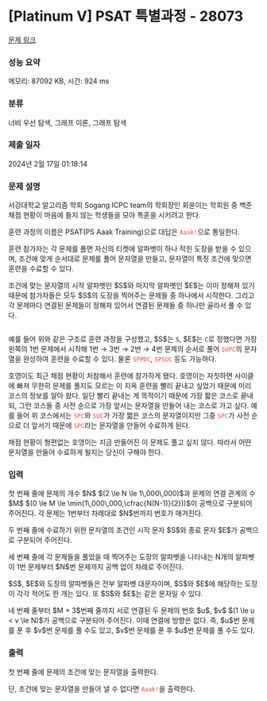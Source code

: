 # [Platinum V] PSAT 특별과정 - 28073 

[문제 링크](https://www.acmicpc.net/problem/28073) 

### 성능 요약

메모리: 87092 KB, 시간: 924 ms

### 분류

너비 우선 탐색, 그래프 이론, 그래프 탐색

### 제출 일자

2024년 2월 17일 01:18:14

### 문제 설명

<p>서강대학교 알고리즘 학회 Sogang ICPC team의 학회장인 회윤이는 학회원 중 백준 채점 현황이 마음에 들지 않는 학생들을 모아 특훈을 시키려고 한다.</p>

<p>훈련 과정의 이름은 PSAT(PS Aaak Training)으로 대답은 <span style="color:#e74c3c;"><code>Aaak!</code></span>으로 통일한다.</p>

<p>훈련 참가자는 각 문제를 풀면 자신의 티켓에 알파벳이 하나 적힌 도장을 받을 수 있으며, 조건에 맞게 순서대로 문제를 풀어 문자열을 만들고, 문자열이 특정 조건에 맞으면 훈련을 수료할 수 있다.</p>

<p>조건에 맞는 문자열의 시작 알파벳인 $S$와 마지막 알파벳인 $E$는 이미 정해져 있기 때문에 참가자들은 모두 $S$의 도장을 찍어주는 문제들 중 하나에서 시작한다. 그리고 각 문제마다 연결된 문제들이 정해져 있어서 연결된 문제들 중 하나만 골라서 풀 수 있다.</p>

<p style="text-align: center;"><img alt="" src=""></p>

<p>예를 들어 위와 같은 구조로 훈련 과정을 구성했고, $S$는 <code>S</code>, $E$는 <code>C</code>로 정했다면 가장 왼쪽의 1번 문제에서 시작해 1번 → 3번 → 2번 → 4번 문제의 순서로 풀어 <span style="color:#e74c3c;"><code>SUPC</code></span>의 문자열을 완성하여 훈련을 수료할 수 있다. 물론 <span style="color:#e74c3c;"><code>SPPDC</code></span>, <span style="color:#e74c3c;"><code>SPSUC</code></span> 등도 가능하다.</p>

<p>호영이도 최근 채점 현황이 처참해서 훈련에 참가하게 됐다. 호영이는 자칫하면 사이클에 빠져 무한히 문제를 풀지도 모르는 이 지옥 훈련을 빨리 끝내고 싶었기 때문에 미리 코스의 정보를 알아 왔다. 일단 빨리 끝내는 게 목적이기 때문에 가장 짧은 코스로 끝내되, 그런 코스들 중 사전 순으로 가장 앞서는 문자열을 만들어 내는 코스로 가고 싶다. 예를 들어 위 코스에서는 <span style="color:#e74c3c;"><code>SPC</code></span>와 <span style="color:#e74c3c;"><code>SUC</code></span>가 가장 짧은 코스의 문자열이지만 그중 <span style="color:#e74c3c;"><code>SPC</code></span>가 사전 순으로 더 앞서기 때문에 <span style="color:#e74c3c;"><code>SPC</code></span>라는 문자열을 만들어 수료하게 된다.</p>

<p>채점 현황이 형편없는 호영이는 지금 만들어진 이 문제도 풀고 싶지 않다. 따라서 어떤 문자열을 만들어 수료하게 될지는 당신이 구해야 한다.</p>

### 입력 

 <p>첫 번째 줄에 문제의 개수 $N$ $(2 \le N \le 1\,000\,000)$과 문제의 연결 관계의 수 $M$ $(0 \le M \le \min(1\,000\,000,\cfrac{N(N-1)}{2}))$이 공백으로 구분되어 주어진다. 각 문제는 1번부터 차례대로 $N$번까지 번호가 매겨진다.</p>

<p>두 번째 줄에 수료하기 위한 문자열의 조건인 시작 문자 $S$와 종료 문자 $E$가 공백으로 구분되어 주어진다.</p>

<p>세 번째 줄에 각 문제들을 풀었을 때 찍어주는 도장의 알파벳을 나타내는 N개의 알파벳이 1번 문제부터 $N$번 문제까지 공백 없이 차례로 주어진다.</p>

<p>$S$, $E$와 도장의 알파벳들은 전부 알파벳 대문자이며, $S$와 $E$에 해당하는 도장이 각각 적어도 한 개는 있다. 또 $S$와 $E$는 같은 문자일 수 있다.</p>

<p>네 번째 줄부터 $M + 3$번째 줄까지 서로 연결된 두 문제의 번호 $u$, $v$ $(1 \le u < v \le N)$가 공백으로 구분되어 주어진다. 이때 연결에 방향은 없다. 즉, $u$번 문제를 푼 후 $v$번 문제를 풀 수도 있고, $v$번 문제를 푼 후 $u$번 문제를 풀 수도 있다.</p>

### 출력 

 <p>첫 번째 줄에 문제의 조건에 맞는 문자열을 출력한다.</p>

<p>단, 조건에 맞는 문자열을 만들어 낼 수 없다면 <span style="color:#e74c3c;"><code>Aaak!</code></span>을 출력한다.</p>

